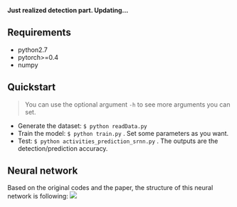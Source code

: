 **Just realized detection part. Updating...**

## Requirements

- python2.7
- pytorch>=0.4
- numpy

## Quickstart

> You can use the optional argument `-h` to see more arguments you can set.
- Generate the dataset: `$ python readData.py`
- Train the model:  `$ python train.py` . Set some parameters as you want.
- Test:  `$ python activities_prediction_srnn.py` . The outputs are the detection/prediction accuracy.

## Neural network

Based on the original codes and the paper, the structure of this neural network is following:
![](https://i.imgur.com/WfI2YM7.png)
